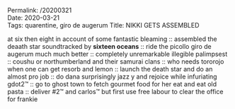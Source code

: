Permalink: /20200321  
Date: 2020-03-21  
Tags:  quarentine, giro de augerum
Title: NIKKI GETS ASSEMBLED  
  
at six then eight in account of some fantastic bleaming :: assembled the deaath star soundtracked by **sixteen oceans** :: ride the picollo giro de augerum much much better :: completely unremarkable illegible palimpsest :: coushu or northumberland and their samurai clans :: who needs tororojo when one can get resorb and lemon :: launch the death star and do an almost pro job :: do dana surprisingly jazz y and rejoice while infuriating gdot2™ :: go to ghost town to fetch gourmet food for her eat and eat old pasta :: deliver #2™ and carlos™ but first use free labour to clear the office for frankie